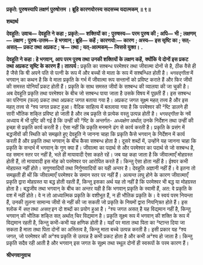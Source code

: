 **प्रकृते: पुरुषस्यापि लक्षणं पुरुषोत्तम ।** **ब्रूहि कारणयोरस्य सदसच्च यदात्मकम् ॥ ९॥** 

**शब्दार्थ** 

**देवहूति: उवाच—** **देवहूति ने कहा** **; प्रकृते:—** **शक्तियों का** **; पुरुषस्य—** **परम पुरुष की** **; अपि—** **भी** **; लक्षणम्—** **लक्षण** **;** **पुरुष-उत्तम—** **हे भगवान्** **; ब्रूहि—** **कहें** **; कारणयो:—** **कारण** **; अस्य—** **इस सृष्टि का** **; सत्-असत्—** **प्रकट तथा** **अप्रकट** **; च—** **तथा** **; यत्-आत्मकम्—** **जिससे युक्त।** **.** 

**देवहूति ने कहा : हे भगवान्, आप परम पुरुष तथा उनकी शक्तियों के लक्षण कहें,** **क्योंकि ये दोनों इस प्रकट तथा अप्रकट सृष्टि के कारण हैं।** **तात्पर्य :** प्रकृति का सश्बन्ध परमेश्वर तथा जीवात्मा दोनों से है, ठीक वैसे ही है जैसे कि षी अपने पति से पत्नी के रूप में और बच्चों से माता के रूप में सश्बन्धित होती है। *भगवद्गीता* में भगवान् का कथन है कि वे माता प्रकृति के गर्भ में जीवात्मा रूप सन्तानों को प्रविष्ट कराते हैं और फिर जीवों की समस्त योनियाँ प्रकट होती हैं। प्रकृति के साथ समस्त जीवों के सश्बन्ध की व्यालया की जा चुकी है। अब देवहूति प्रकृति तथा परमेश्वर के बीच जो सश्बन्ध पाया जाता है उसके विषय में पूछती हैं। इस सश्बन्ध का परिणाम (फल) प्रकट तथा अप्रकट जगत बताया गया है। अप्रकट जगत सूक्ष्म महत् तत्त्व है और इस महत् तत्त्व से ²श्य जगत प्रकट हुआ। वैदिक साहित्य में बतलाया गया है कि परमेश्वर की ²ष्टि डालने ही सारी भौतिक शकि्त प्रविष्ट हो जाती है और तब प्रकृति से प्रत्येक वस्तु उत्पन्न होती है। *भगवद्गीता* के नवें अध्याय में भी पुष्टि की गई है कि उन्हीं की ²ष्टि के अन्तर्गत- *अध्यक्षेण* अर्थात् उनके निर्देशन तथा उन्हीं की इच्छा से प्रकृति कार्य करती है। ऐसा नहीं कि प्रकृति मनमाने ढंग से कार्य करती है। प्रकृति के प्रसंग में बद्धजीवों की स्थिति को समझते हुए देवहूति ने जानना चाहा कि प्रकृति कैसे भगवान् के निर्देशन में कार्य करती है और प्रकृति तथा भगवान् के बीच कैसा सश्बन्ध होता है। दूसरे शब्दों में, उन्होंने यह जानना चाहा कि प्रकृति के सन्दर्भ में भगवान् के गुण क्या हैं। जीवात्मा का पदार्थ से और परमेश्वर का पदार्थ से जो सश्बन्ध है, वह समान स्तर पर नहीं है, भले ही मायावादी ऐसा कहते रहें। जब यह कहा जाता है कि जीवात्माएँ मोहग्रस्त होती हैं, तो मायावादी इस मोह को परमेश्वर पर आरोपित करते हैं। किन्तु ऐसा होता नहीं है। ईश्वर कभी मोहग्रस्त नहीं होते। सगुणवादियों तथा निर्गुणवादियों का यही अन्तर है। देवहूति अज्ञानी नहीं हैं। वे इतना तो समझती ही थीं कि जीवात्माएँ परमेश्वर के समान स्तर पर नहीं हैं। अत्यन्त लघु होने के कारण जीवात्माएँ प्रकृति द्वारा मोहग्रस्त या बद्ध होती रहती हैं, किन्तु इसका अर्थ यह तो नहीं है कि परमेश्वर भी बद्ध या मोहग्रस्त होता है। बद्धजीव तथा भगवान् के बीच का अन्तर यही है कि भगवान् प्रकृति के स्वामी हैं, अत: वे प्रकृति के वश में नहीं होते। वे न तो आध्यात्मिक प्रकृति के वशीभूत हैं, न ही भौतिक प्रकृति के। वे स्वयं परम नियन्ता हैं, उनकी तुलना सामान्य जीवों से नहीं की जा सकती जो प्रकृति के नियमों द्वारा नियनि्त्रत होते हैं। इस श्लोक में *सत्* तथा *असत्* इन दो शब्दों का प्रयोग हुआ है। ²श्य जगत असत् है यह विद्यमान नहीं है, किन्तु भगवान् की भौतिक शकि्त सत् अर्थात् चिर विद्यमान है। प्रकृति सूक्ष्म रूप में भगवान् की शक्ति के रूप में विद्यमान रहती है, किन्तु कभी-कभी यह क्षणिक होती है। यहाँ पर माता तथा पिता का ²ष्टान्त दिया जा सकता है माता तथा पिता दोनों का अस्तित्व है, किन्तु माता बच्चे उत्पन्न करती है। इसी प्रकार यह ²श्य जगत, जो परमेश्वर की अ²श्य प्रकृति से उत्पन्न है कभी प्रकट होता है और कभी अ²श्य हो जाता है। किन्तु प्रकृति सदैव रही आती है और भगवान् इस जगत के सूक्ष्म तथा स्थूल दोनों ही स्वरूपों के परम कारण हैं।  

**श्रीभगवानुवाच** 